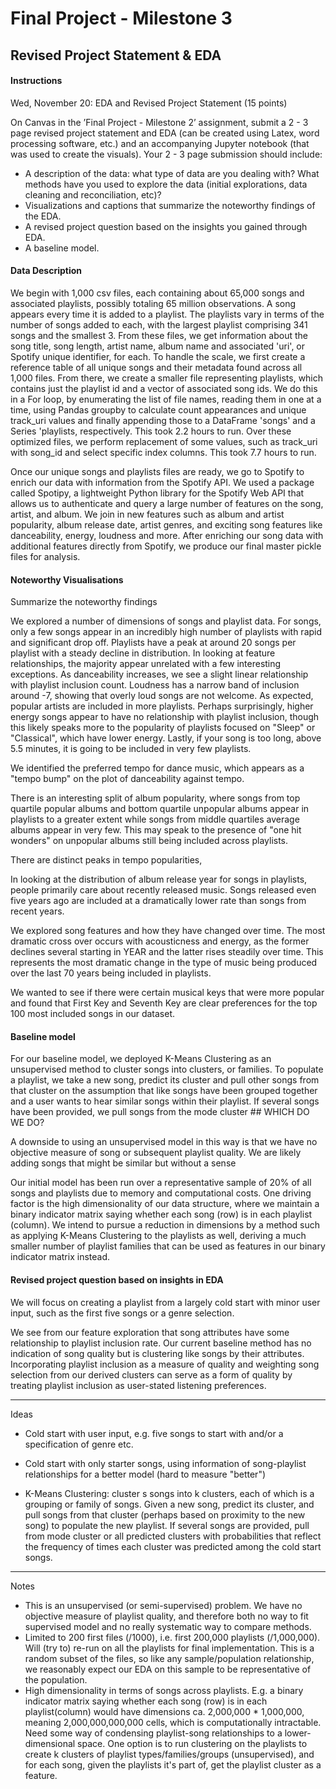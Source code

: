 # Final Project - Milestone 3
## Revised Project Statement & EDA

#### Instructions
Wed, November 20: EDA and Revised Project Statement (15 points)

On Canvas in the ’Final Project - Milestone 2’ assignment, submit a 2 - 3 page revised project statement and EDA (can be created using Latex, word processing software, etc.) and an accompanying Jupyter notebook (that was used to create the visuals). Your 2 - 3 page submission should include:
- A description of the data: what type of data are you dealing with? What methods have you used to explore the data (initial explorations, data cleaning and reconciliation, etc)?
- Visualizations and captions that summarize the noteworthy findings of the EDA.
- A revised project question based on the insights you gained through EDA.
- A baseline model.


#### Data Description

We begin with 1,000 csv files, each containing about 65,000 songs and associated playlists, possibly totaling 65 million observations. A song appears every time it is added to a playlist. The playlists vary in terms of the number of songs added to each, with the largest playlist comprising 341 songs and the smallest 3. From these files, we get information about the song title, song length, artist name, album name and associated 'uri', or Spotify unique identifier, for each. To handle the scale, we first create a reference table of all unique songs and their metadata found across all 1,000 files. From there, we create a smaller file representing playlists, which contains just the playlist id and a vector of associated song ids. We do this in a For loop, by enumerating the list of file names, reading them in one at a time, using Pandas groupby to calculate count appearances and unique track_uri values and finally appending those to a DataFrame 'songs' and a Series 'playlists, respectively. This took 2.2 hours to run. Over these optimized files, we perform replacement of some values, such as track_uri with song_id and select specific index columns. This took 7.7 hours to run.

Once our unique songs and playlists files are ready, we go to Spotify to enrich our data with information from the Spotify API. We used a package called Spotipy, a lightweight Python library for the Spotify Web API that allows us to authenticate and query a large number of features on the song, artist, and album. We join in new features such as album and artist popularity, album release date, artist genres, and exciting song features like danceability, energy, loudness and more. After enriching our song data with additional features directly from Spotify, we produce our final master pickle files for analysis.


#### Noteworthy Visualisations
Summarize the noteworthy findings 

We explored a number of dimensions of songs and playlist data. For songs, only a few songs appear in an incredibly high number of playlists with rapid and significant drop off. Playlists have a peak at around 20 songs per playlist with a steady decline in distribution. In looking at feature relationships, the majority appear unrelated with a few interesting exceptions. As danceability increases, we see a slight linear relationship with playlist inclusion count. Loudness has a narrow band of inclusion around -7, showing that overly loud songs are not welcome. As expected, popular artists are included in more playlists. Perhaps surprisingly, higher energy songs appear to have no relationship with playlist inclusion, though this likely speaks more to the popularity of playlists focused on "Sleep" or "Classical", which have lower energy. Lastly, if your song is too long, above 5.5 minutes, it is going to be included in very few playlists.

We identified the preferred tempo for dance music, which appears as a "tempo bump" on the plot of danceability against tempo.

There is an interesting split of album popularity, where songs from top quartile popular albums and bottom quartile unpopular albums appear in playlists to a greater extent while songs from middle quartiles average albums appear in very few. This may speak to the presence of "one hit wonders" on unpopular albums still being included across playlists.

There are distinct peaks in tempo popularities, 

In looking at the distribution of album release year for songs in playlists, people primarily care about recently released music. Songs released even five years ago are included at a dramatically lower rate than songs from recent years.

We explored song features and how they have changed over time. The most dramatic cross over occurs with acousticness and energy, as the former declines several starting in YEAR and the latter rises steadily over time. This represents the most dramatic change in the type of music being produced over the last 70 years being included in playlists.

We wanted to see if there were certain musical keys that were more popular and found that First Key and Seventh Key are clear preferences for the top 100 most included songs in our dataset.


#### Baseline model

For our baseline model, we deployed K-Means Clustering as an unsupervised method to cluster songs into clusters, or families. To populate a playlist, we take a new song, predict its cluster and pull other songs from that cluster on the assumption that like songs have been grouped together and a user wants to hear similar songs within their playlist. If several songs have been provided, we pull songs from the mode cluster ## WHICH DO WE DO?

A downside to using an unsupervised model in this way is that we have no objective measure of song or subsequent playlist quality. We are likely adding songs that might be similar but without a sense

Our initial model has been run over a representative sample of 20\% of all songs and playlists due to memory and computational costs. One driving factor is the high dimensionality of our data structure, where we maintain a binary indicator matrix saying whether each song (row) is in each playlist (column). We intend to pursue a reduction in dimensions by a method such as applying K-Means Clustering to the playlists as well, deriving a much smaller number of playlist families that can be used as features in our binary indicator matrix instead.

#### Revised project question based on insights in EDA

We will focus on creating a playlist from a largely cold start with minor user input, such as the first five songs or a genre selection. 

We see from our feature exploration that song attributes have some relationship to playlist inclusion rate. Our current baseline method has no indication of song quality but is clustering like songs by their attributes. Incorporating playlist inclusion as a measure of quality and weighting song selection from our derived clusters can serve as a form of quality by treating playlist inclusion as user-stated listening preferences.


-----------------------

Ideas
- Cold start with user input, e.g. five songs to start with and/or a specification of genre etc.
- Cold start with only starter songs, using information of song-playlist relationships for a better model (hard to measure "better")

- K-Means Clustering: cluster s songs into k clusters, each of which is a grouping or family of songs. Given a new song, predict its cluster, and pull songs from that cluster (perhaps based on proximity to the new song) to populate the new playlist. If several songs are provided, pull from mode cluster or all predicted clusters with probabilities that reflect the frequency of times each cluster was predicted among the cold start songs.

____

Notes
- This is an unsupervised (or semi-supervised) problem. We have no objective measure of playlist quality, and therefore both no way to fit supervised model and no really systematic way to compare methods.
- Limited to 200 first files (/1000), i.e. first 200,000 playlists (/1,000,000). Will (try to) re-run on all the playlists for final implementation. This is a random subset of the files, so like any sample/population relationship, we reasonably expect our EDA on this sample to be representative of the population.
- High dimensionality in terms of songs across playlists. E.g. a binary indicator matrix saying whether each song (row) is in each playlist(column) would have dimensions ca. 2,000,000 * 1,000,000, meaning 2,000,000,000,000 cells, which is computationally intractable. Need some way of condensing playlist-song relationships to a lower-dimensional space. One option is to run clustering on the playlists to create k clusters of playlist types/families/groups (unsupervised), and for each song, given the playlists it's part of, get the playlist cluster as a feature.
